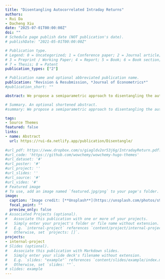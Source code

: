 ```yaml
---
title: "Disentangling Autocorrelated Intraday Returns"
authors:
- Rui Da
- Dacheng Xiu
date: "2025-07-01T00:00:00Z"
doi: ""
# Schedule page publish date (NOT publication's date).
# publishDate: "2021-05-01T00:00:00Z"

# Publication type.
# Legend: 0 = Uncategorized; 1 = Conference paper; 2 = Journal article;
# 3 = Preprint / Working Paper; 4 = Report; 5 = Book; 6 = Book section;
# 7 = Thesis; 8 = Patent
publication_types: ["2"]

# Publication name and optional abbreviated publication name.
publication: "Revision & Resubmission, *Journal of Econometrics*"
#publication_short: ""

abstract: We propose a semiparametric approach to disentangling the autocovariance of equity returns at high frequency. We assume the observed price consists of an efficient component that follows a nonparametric continuous-time Itˆo-semimartingale, along with a market microstructure component that follows a discrete-time moving-average model. Our quasi-likelihood procedure relies on a misspecified moving-average model selected by information criteria. We establish the model-selection consistency, provide a central limit theory on autocovariance parameters, and show their consistency uniformly over a large class of models that allow for an arbitrary noise magnitude and a flexible dependence structure. We also provide a quadratic representation of the likelihood estimator, which sheds light on its connection with nonparametric kernel estimators. Our simulation evidence suggests that our estimator outperforms the nonparametric alternatives particularly when noise magnitude is small. We apply this estimator to S&P 1500 index constituents, and find that in recent years the microstructure friction has become smaller but existed in 5-minute returns, particularly in small caps, and that the average duration of autocorrelations for large caps has shrunk considerably to merely 10 seconds.

# Summary. An optional shortened abstract.
#summary: We propose a semiparametric approach to disentangling the autocovariance of equity returns at high frequency.

tags:
- Source Themes
featured: false
links:
- name: Abstract
  url: https://rui-da.netlify.app/publication/Disentangle/
  
#url_pdf: https://www.dropbox.com/s/giagldv2or53j6g/IntradayReturn.pdf?dl=0
#url_code: 'https://github.com/wowchemy/wowchemy-hugo-themes'
#url_dataset: '#'
#url_poster: '#'
#url_project: ''
#url_slides: ''
#url_source: '#'
#url_video: '#'
# Featured image
# To use, add an image named `featured.jpg/png` to your page's folder. 
image:
  caption: 'Image credit: [**Unsplash**](https://unsplash.com/photos/s9CC2SKySJM)'
  focal_point: ""
  preview_only: false
# Associated Projects (optional).
#   Associate this publication with one or more of your projects.
#   Simply enter your project's folder or file name without extension.
#   E.g. `internal-project` references `content/project/internal-project/index.md`.
#   Otherwise, set `projects: []`.
projects:
- internal-project
# Slides (optional).
#   Associate this publication with Markdown slides.
#   Simply enter your slide deck's filename without extension.
#   E.g. `slides: "example"` references `content/slides/example/index.md`.
#   Otherwise, set `slides: ""`.
# slides: example
---
```



